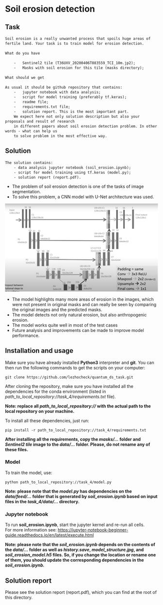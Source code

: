 # Soil erosion detection

## Task

    Soil erosion is a really unwanted process that spoils huge areas of fertile land. Your task is to train model for erosion detection.

    What do you have

        -	Sentinel2 tile (T36UXV_20200406T083559_TCI_10m.jp2);
        -	Masks with soil erosion for this tile (masks directory);

    What should we get

    As usual it should be github repository that contains:
        -	jupyter notebook with data analysis;
        -	script for model training (preferably tf.keras);
        -	readme file;
        -	requirements.txt file;
        -	solution report. This is the most important part.  
        We expect here not only solution description but also your proposals and result of research  
        in different papers about soil erosion detection problem. In other words - what can help us  
        to solve problem in the most effective way.

## Solution

    The solution contains:
        - data analysis jupyter notebook (soil_erosion.ipynb); 
        - script for model training using tf.keras (model.py);
        - solution report (report.pdf).
    
* The problem of soil erosion detection is one of the tasks of image segmentation.
* To solve this problem, a CNN model with U-Net architecture was used.

![model_structure](./model_structure.jpg)


* The model highlights many more areas of erosion in the images, which were not present in original masks and can really be seen by comparing the original images and the predicted masks.
* The model detects not only natural erosion, but also anthropogenic erosion.
* The model works quite well in most of the test cases
* Future analysis and improvements can be made to improve model performance.


## Installation and usage

Make sure you have already installed **Python3** interpreter and **git**. You can then run the following commands to get the scripts on your computer:

```
git clone https://github.com/lezhocheck/quantum_ds_task.git
```

After cloning the repository, make sure you have installed all the dependencies for the conda environment (listed in *path_to_local_repository://task_4/requirements.txt* file).  

**Note: replace all *path_to_local_repository://* with the actual path to the local repository on your machine.**  

To install all these dependencies, just run:

```
pip install -r path_to_local_repository://task_4/requirements.txt
```

**After installing all the requirements, copy the *masks/...* folder and *Sentinel2 tile* image to the *data/...* folder. Please, do not rename any of these files.**



### Model

To train the model, use:

```
python path_to_local_repository://task_4/model.py
``` 

**Note: please note that the *model.py* has dependencies on the *data/feed/...* folder that is generated by *soil_erosion.ipynb* based on input files in the *task_4/data/...* directory.**


### Jupyter notebook

To run **soil_erosion.ipynb**, start the jupyter kernel and re-run all cells.  
For more information see: https://jupyter-notebook-beginner-guide.readthedocs.io/en/latest/execute.html  

**Note: please note that the *soil_erosion.ipynb* depends on the contents of the *data/...* folder as well as *history.save*, *model_structure.jpg*, and *soil_erosion_model.h5* files. So, if you change the location or rename one of them, you should update the corresponding dependencies in the *soil_erosion.ipynb.***

## Solution report

Please see the solution report (report.pdf), which you can find at the root of this directory.
